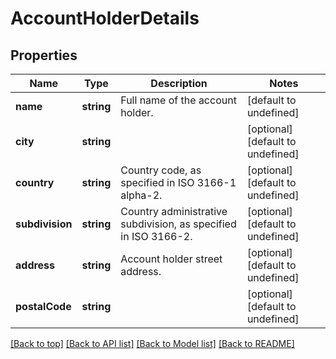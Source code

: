 # AccountHolderDetails

## Properties

|Name | Type | Description | Notes|
|------------ | ------------- | ------------- | -------------|
|**name** | **string** | Full name of the account holder. | [default to undefined]|
|**city** | **string** |  | [optional] [default to undefined]|
|**country** | **string** | Country code, as specified in ISO 3166-1 alpha-2. | [optional] [default to undefined]|
|**subdivision** | **string** | Country administrative subdivision, as specified in ISO 3166-2. | [optional] [default to undefined]|
|**address** | **string** | Account holder street address. | [optional] [default to undefined]|
|**postalCode** | **string** |  | [optional] [default to undefined]|




[[Back to top]](#) [[Back to API list]](../../README.md#documentation-for-api-endpoints) [[Back to Model list]](../../README.md#documentation-for-models) [[Back to README]](../../README.md)
